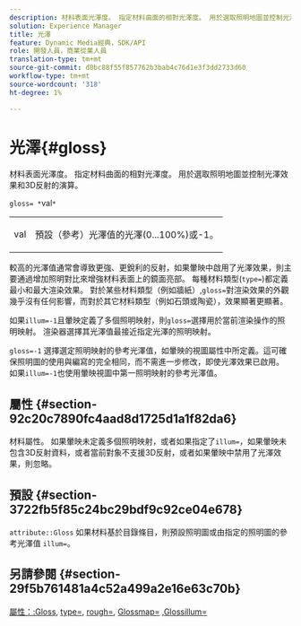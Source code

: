 ```yaml
---
description: 材料表面光澤度。 指定材料曲面的相對光澤度。 用於選取照明地圖並控制光澤效果和3D反射的演算。
solution: Experience Manager
title: 光澤
feature: Dynamic Media經典，SDK/API
role: 開發人員，商業從業人員
translation-type: tm+mt
source-git-commit: d0bc88f55f857762b3bab4c76d1e3f3dd2733d60
workflow-type: tm+mt
source-wordcount: '318'
ht-degree: 1%

---
```



# 光澤{#gloss}

材料表面光澤度。 指定材料曲面的相對光澤度。 用於選取照明地圖並控制光澤效果和3D反射的演算。

`gloss= *`val`*`

<table id="simpletable_82166CA080AD401180404462FB2407D7"> 
 <tr class="strow"> 
  <td class="stentry"> <p><span class="codeph"> <span class="varname"> val</span> </span> </p></td> 
  <td class="stentry"> <p>預設（參考）光澤值的光澤(0...100%)或-1。 </p></td> 
 </tr> 
</table>

較高的光澤值通常會導致更強、更銳利的反射，如果暈映中啟用了光澤效果，則主要通過增加照明對比來增強材料表面上的鏡面亮部。 每種材料類型(`type=`)都定義最小和最大渲染效果。 對於某些材料類型（例如牆紙）,`gloss=`對渲染效果的外觀幾乎沒有任何影響，而對於其它材料類型（例如石頭或陶瓷），效果顯著更顯著。

如果`illum=-1`且暈映定義了多個照明映射，則`gloss=`選擇用於當前渲染操作的照明映射。 渲染器選擇其光澤值最接近指定光澤的照明映射。

`gloss=-1` 選擇選定照明映射的參考光澤值，如暈映的視圖屬性中所定義。這可確保照明圖的使用與編寫的完全相同，而不需進一步修改，即使光澤效果已啟用。 如果`illum=-1`也使用暈映視圖中第一照明映射的參考光澤值。

## 屬性 {#section-92c20c7890fc4aad8d1725d1a1f82da6}

材料屬性。 如果暈映未定義多個照明映射，或者如果指定了`illum=`，如果暈映未包含3D反射資料，或者當前對象不支援3D反射，或者如果暈映中禁用了光澤效果，則忽略。

## 預設 {#section-3722fb5f85c24bc29bdf9c92ce04e678}

`attribute::Gloss` 如果材料基於目錄條目，則預設照明圖或由指定的照明圖的參考光澤值 `illum=`。

## 另請參閱 {#section-29f5b761481a4c52a499a2e16e63c70b}

[屬性：:Gloss](../../../../../ir-api/material-cat/image-rendering-api-ref/c-ir-material-catalog/c-ir-material-data-reference/r-ir-cat-gloss.md#reference-5277f62a67e2408ab94699aa712f1eeb),  [type=](../../../../../ir-api/http-protocol/image-rendering-api-ref/c-ir-http-protocol-ref/c-ir-http-protocol-command-reference/r-ir-http-type.md#reference-128c7de89e2d46838019b560f3f84a35),  [rough=](../../../../../ir-api/http-protocol/image-rendering-api-ref/c-ir-http-protocol-ref/c-ir-http-protocol-command-reference/r-ir-rough.md#reference-00add846b09f4dc39420bda1ca414180), [Glossmap=](../../../../../ir-api/http-protocol/image-rendering-api-ref/c-ir-http-protocol-ref/c-ir-http-protocol-command-reference/r-ir-glossmap.md#reference-99940148ae6a401482b2d03c68530f3a) [,Glossillum=](../../../../../ir-api/http-protocol/image-rendering-api-ref/c-ir-http-protocol-ref/c-ir-http-protocol-command-reference/r-ir-http-illum.md#reference-8efe483a30684022bfe711eb73efbee6)
